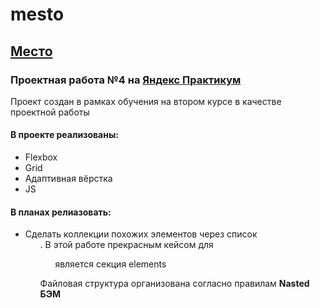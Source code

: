 # mesto
## [Место](https://vyacheslavkrasovskiy.github.io/mesto/)
### Проектная работа №4 на [Яндекс Практикум](https://www.praktikum.yandex.ru)

Проект создан в рамках обучения на втором курсе в качестве проектной работы

#### В проекте реализованы:
* Flexbox
* Grid
* Адаптивная вёрстка
* JS

#### В планах релиазовать:
* Cделать коллекции похожих элементов через список <ul>. В этой работе прекрасным кейсом для <ul> является секция elements

Файловая структура организована согласно правилам **Nasted БЭМ**